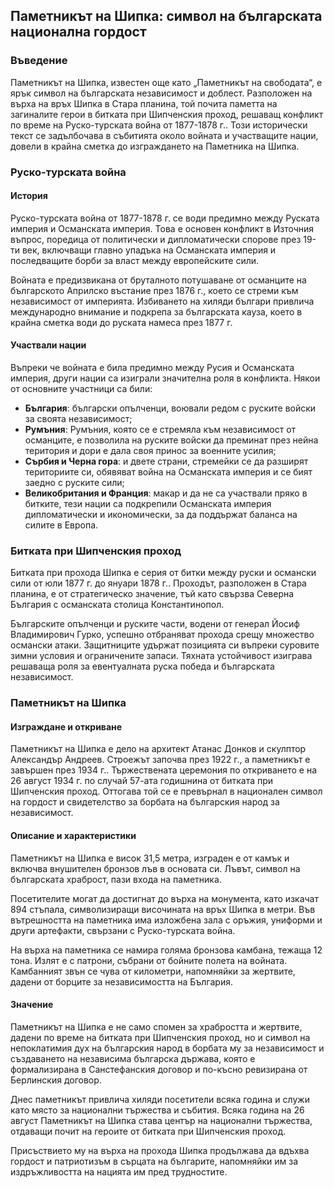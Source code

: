 ## Паметникът на Шипка: символ на българската национална гордост

### Въведение

Паметникът на Шипка, известен още като „Паметникът на свободата“, е ярък символ на българската независимост и доблест. Разположен на върха на връх Шипка в Стара планина, той почита паметта на загиналите герои в битката при Шипченския проход, решаващ конфликт по време на Руско-турската война от 1877-1878 г.. Този исторически текст се задълбочава в събитията около войната и участващите нации, довели в крайна сметка до изграждането на Паметника на Шипка.

### Руско-турската война

#### История

Руско-турската война от 1877-1878 г. се води предимно между Руската империя и Османската империя. Това е основен конфликт в Източния въпрос, поредица от политически и дипломатически спорове през 19-ти век, включващи главно упадъка на Османската империя и последващите борби за власт между европейските сили.

Войната е предизвикана от бруталното потушаване от османците на българското Априлско въстание през 1876 г., което се стреми към независимост от империята. Избиването на хиляди българи привлича международно внимание и подкрепа за българската кауза, което в крайна сметка води до руската намеса през 1877 г.

#### Участвали нации

Въпреки че войната е била предимно между Русия и Османската империя, други нации са изиграли значителна роля в конфликта. Някои от основните участници са били:

- **България**: български опълченци, воювали редом с руските войски за своята независимост;
- **Румъния**: Румъния, която се е стремяла към независимост от османците, е позволила на руските войски да преминат през нейна територия и дори е дала своя принос за военните усилия;
- **Сърбия и Черна гора**: и двете страни, стремейки се да разширят териториите си, обявяват война на Османската империя и се бият заедно с руските сили;
- **Великобритания и Франция**: макар и да не са участвали пряко в битките, тези нации са подкрепили Османската империя дипломатически и икономически, за да поддържат баланса на силите в Европа.

### Битката при Шипченския проход

Битката при прохода Шипка е серия от битки между руски и османски сили от юли 1877 г. до януари 1878 г.. Проходът, разположен в Стара планина, е от стратегическо значение, тъй като свързва Северна България с османската столица Константинопол.

Българските опълченци и руските части, водени от генерал Йосиф Владимирович Гурко, успешно отбраняват прохода срещу множество османски атаки. Защитниците удържат позицията си въпреки суровите зимни условия и ограничените запаси. Тяхната устойчивост изиграва решаваща роля за евентуалната руска победа и българската независимост.

### Паметникът на Шипка

#### Изграждане и откриване

Паметникът на Шипка е дело на архитект Атанас Донков и скулптор Александър Андреев. Строежът започва през 1922 г., а паметникът е завършен през 1934 г.. Тържествената церемония по откриването е на 26 август 1934 г. по случай 57-ата годишнина от битката при Шипченския проход. Оттогава той се е превърнал в национален символ на гордост и свидетелство за борбата на българския народ за независимост.

#### Описание и характеристики

Паметникът на Шипка е висок 31,5 метра, изграден е от камък и включва внушителен бронзов лъв в основата си. Лъвът, символ на българската храброст, пази входа на паметника.

Посетителите могат да достигнат до върха на монумента, като изкачат 894 стъпала, символизиращи височината на връх Шипка в метри. Във вътрешността на паметника има изложбена зала с оръжия, униформи и други артефакти, свързани с Руско-турската война.

На върха на паметника се намира голяма бронзова камбана, тежаща 12 тона. Излят е с патрони, събрани от бойните полета на войната. Камбанният звън се чува от километри, напомняйки за жертвите, дадени от борците за независимостта на България.

#### Значение

Паметникът на Шипка е не само спомен за храбростта и жертвите, дадени по време на битката при Шипченския проход, но и символ на непоклатимия дух на българския народ в борбата му за независимост и създаването на независима българска държава, която е формализирана в Санстефанския договор и по-късно ревизирана от Берлинския договор.

Днес паметникът привлича хиляди посетители всяка година и служи като място за национални тържества и събития. Всяка година на 26 август Паметникът на Шипка става център на национални тържества, отдаващи почит на героите от битката при Шипченския проход.

Присъствието му на върха на прохода Шипка продължава да вдъхва гордост и патриотизъм в сърцата на българите, напомняйки им за издръжливостта на нацията им пред трудностите.
